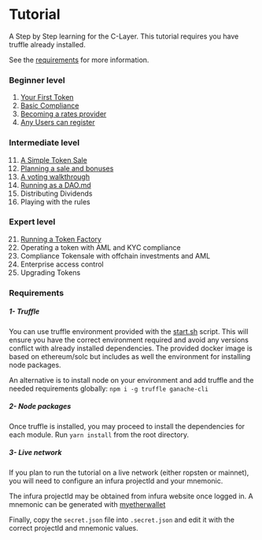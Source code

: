 
# Tutorial

A Step by Step learning for the C-Layer.
This tutorial requires you have truffle already installed.

See the [requirements](#requirements) for more information.

### Beginner level

01. [Your First Token](./01-TokenCreation.md)
02. [Basic Compliance](./02-BasicTokenCompliance.md)
03. [Becoming a rates provider](./03-RatesProvider.md)
04. [Any Users can register](./04-UserRegistry.md)

### Intermediate level

11. [A Simple Token Sale](./11-TokenSale.md)
12. [Planning a sale and bonuses](./12-AdvancedSale.md)
13. [A voting walkthrough](./13-VotingWalkthrough.md)
14. [Running as a DAO.md](./14-RunningDAO.md)
15. Distributing Dividends
16. Playing with the rules

### Expert level

21. [Running a Token Factory](./21-TokenFactory.md)
22. Operating a token with AML and KYC compliance
23. Compliance Tokensale with offchain investments and AML
24. Enterprise access control
25. Upgrading Tokens

### Requirements

##### 1- Truffle
You can use truffle environment provided with the [start.sh](../start.sh) script.
This will ensure you have the correct environment required and avoid any versions conflict with already installed dependencies.
The provided docker image is based on ethereum/solc but includes as well the environment for installing node packages. 

An alternative is to install node on your environment and add truffle and the needed requirements globally: 
`npm i -g truffle ganache-cli`

##### 2- Node packages
Once truffle is installed, you may proceed to install the dependencies for each module.
Run `yarn install` from the root directory.

##### 3- Live network
If you plan to run the tutorial on a live network (either ropsten or mainnet), you will need to configure an infura projectId and your mnemonic.

The infura projectId may be obtained from infura website once logged in.
A mnemonic can be generated with [myetherwallet](https://www.myetherwallet.com/create-wallet)

Finally, copy the `secret.json` file into `.secret.json` and edit it with the correct projectId and mnemonic values.



